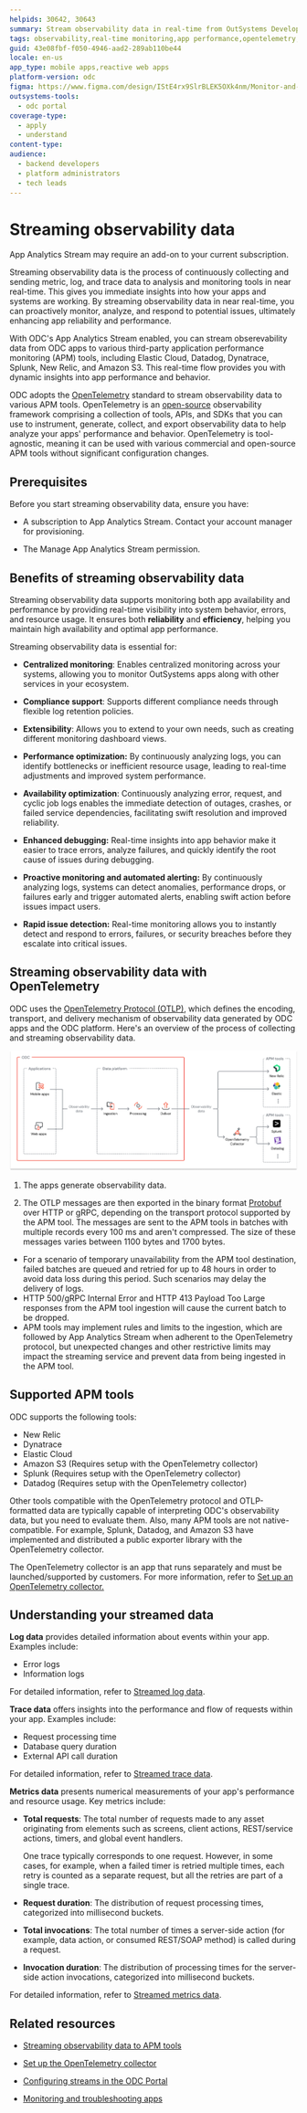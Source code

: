 ```yaml
---
helpids: 30642, 30643
summary: Stream observability data in real-time from OutSystems Developer Cloud (ODC) to various APM tools using OpenTelemetry framework.
tags: observability,real-time monitoring,app performance,opentelemetry,apm tools
guid: 43e08fbf-f050-4946-aad2-289ab110be44
locale: en-us
app_type: mobile apps,reactive web apps
platform-version: odc
figma: https://www.figma.com/design/IStE4rx9SlrBLEK5OXk4nm/Monitor-and-troubleshoot-apps?node-id=3789-252
outsystems-tools:
  - odc portal
coverage-type:
  - apply
  - understand
content-type: 
audience:
  - backend developers
  - platform administrators
  - tech leads
---
```


# Streaming observability data

<div class="info" markdown="1">

App Analytics Stream may require an add-on to your current subscription.

</div>

Streaming observability data is the process of continuously collecting and sending metric, log, and trace data to analysis and monitoring tools in near real-time. This gives you immediate insights into how your apps and systems are working. By streaming observability data in near real-time, you can proactively monitor, analyze, and respond to potential issues, ultimately enhancing app reliability and performance.

With ODC's App Analytics Stream enabled, you can stream obserevability data from ODC apps to various third-party application performance monitoring (APM) tools, including Elastic Cloud, Datadog, Dynatrace, Splunk, New Relic, and Amazon S3. This real-time flow provides you with dynamic insights into app performance and behavior. 

ODC adopts the [OpenTelemetry](https://opentelemetry.io/) standard to stream observability data to various APM tools. OpenTelemetry is an [open-source](https://github.com/open-telemetry) observability framework comprising a collection of tools, APIs, and SDKs that you can use to instrument, generate, collect, and export observability data to help analyze your apps' performance and behavior. OpenTelemetry is tool-agnostic, meaning it can be used with various commercial and open-source APM tools without significant configuration changes.

## Prerequisites

Before you start streaming observability data, ensure you have:

* A subscription to App Analytics Stream. Contact your account manager for provisioning.

* The Manage App Analytics Stream permission.

## Benefits of streaming observability data

Streaming observability data supports monitoring both app availability and performance by providing real-time visibility into system behavior, errors, and resource usage. It ensures both **reliability** and **efficiency**, helping you maintain high availability and optimal app performance.

Streaming observability data is essential for:

* **Centralized monitoring**: Enables centralized monitoring across your systems, allowing you to monitor OutSystems apps along with other services in your ecosystem.

* **Compliance support**: Supports different compliance needs through flexible log retention policies.

* **Extensibility**: Allows you to extend to your own needs, such as creating different monitoring dashboard views.

* **Performance optimization:** By continuously analyzing logs, you can identify bottlenecks or inefficient resource usage, leading to real-time adjustments and improved system performance.

* **Availability optimization**: Continuously analyzing error, request, and cyclic job logs enables the immediate detection of outages, crashes, or failed service dependencies, facilitating swift resolution and improved reliability.

* **Enhanced debugging:** Real-time insights into app behavior make it easier to trace errors, analyze failures, and quickly identify the root cause of issues during debugging.

* **Proactive monitoring and automated alerting:** By continuously analyzing logs, systems can detect anomalies, performance drops, or failures early and trigger automated alerts, enabling swift action before issues impact users.

* **Rapid issue detection:** Real-time monitoring allows you to instantly detect and respond to errors, failures, or security breaches before they escalate into critical issues.  

## Streaming observability data with OpenTelemetry

ODC uses the [OpenTelemetry Protocol (OTLP)](https://opentelemetry.io/docs/specs/otel/protocol/), which defines the encoding, transport, and delivery mechanism of observability data generated by ODC apps and the ODC platform. Here's an overview of the process of collecting and streaming observability data.

![Diagram showing the flow of observability data from ODC applications to APM tools via ingestion, processing, and delivery stages, including the use of OpenTelemetry Collector.](images/app-analytics-flow-diag.png "Overview of the process of collecting and streaming observability data")

1. The apps generate observability data.

1. The OTLP messages are then exported in the binary format [Protobuf](https://protobuf.dev/) over HTTP or gRPC, depending on the transport protocol supported by the APM tool. The messages are sent to the APM tools in batches with multiple records every 100 ms and aren't compressed. The size of these messages varies between 1100 bytes and 1700 bytes.

<div class="info" markdown="1">

* For a scenario of temporary unavailability from the APM tool destination, failed batches are queued and retried for up to 48 hours in order to avoid data loss during this period. Such scenarios may delay the delivery of logs.
* HTTP 500/gRPC Internal Error and HTTP 413 Payload Too Large responses from the APM tool ingestion will cause the current batch to be dropped.
* APM tools may implement rules and limits to the ingestion, which are followed by App Analytics Stream when adherent to the OpenTelemetry protocol, but unexpected changes and other restrictive limits may impact the streaming service and prevent data from being ingested in the APM tool.

</div>

## Supported APM tools

ODC supports the following tools:

* New Relic
* Dynatrace
* Elastic Cloud
* Amazon S3 (Requires setup with the OpenTelemetry collector)
* Splunk (Requires setup with the OpenTelemetry collector)
* Datadog (Requires setup with the OpenTelemetry collector)

<div class="info" markdown="1">

Other tools compatible with the OpenTelemetry protocol and OTLP-formatted data are typically capable of interpreting ODC's observability data, but you need to evaluate them. Also, many APM tools are not native-compatible. For example, Splunk, Datadog, and Amazon S3 have implemented and distributed a public exporter library with the OpenTelemetry collector. 

The OpenTelemetry collector is an app that runs separately and must be launched/supported by customers. For more information, refer to [Set up an OpenTelemetry collector.](stream-app-analytics-opentelemetry.md)

</div>

## Understanding your streamed data

**Log data** provides detailed information about events within your app. Examples include:

* Error logs
* Information logs

For detailed information, refer to [Streamed log data](stream-app-analytics-log-ref.md).

**Trace data** offers insights into the performance and flow of requests within your app. Examples include:

* Request processing time
* Database query duration
* External API call duration

For detailed information, refer to [Streamed trace data](stream-app-analytics-traces-ref.md).

**Metrics data** presents numerical measurements of your app's performance and resource usage. Key metrics include:

*  **Total requests**: The total number of requests made to any asset originating from elements such as screens, client actions, REST/service actions, timers, and global event handlers. 

    <div class="info" markdown="1">

    One trace typically corresponds to one request. However, in some cases, for example, when a failed timer is retried multiple times, each retry is counted as a separate request, but all the retries are part of a single trace.

    </div>

* **Request duration**: The distribution of request processing times, categorized into millisecond buckets.

* **Total invocations**:  The total number of times a server-side action (for example, data action, or consumed REST/SOAP method) is called during a request. 

* **Invocation duration**: The distribution of processing times for the server-side action invocations, categorized into millisecond buckets.

For detailed information, refer to [Streamed metrics data](stream-app-analytics-metrics-ref.md).

## Related resources

* [Streaming observability data to APM tools](stream-app-analytics-overview.md)

* [Set up the OpenTelemetry collector](stream-app-analytics-opentelemetry.md)

* [Configuring streams in the ODC Portal](stream-app-analytics-configure.md)

* [Monitoring and troubleshooting apps](../monitor-apps.md)
